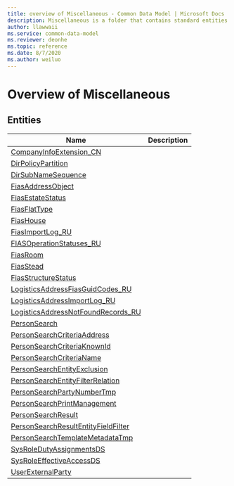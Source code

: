 ```yaml
---
title: overview of Miscellaneous - Common Data Model | Microsoft Docs
description: Miscellaneous is a folder that contains standard entities related to the Common Data Model.
author: llawwaii
ms.service: common-data-model
ms.reviewer: deonhe
ms.topic: reference
ms.date: 8/7/2020
ms.author: weiluo
---
```


# Overview of Miscellaneous


## Entities

|Name|Description|
|---|---|
|[CompanyInfoExtension_CN](CompanyInfoExtension_CN.md)||
|[DirPolicyPartition](DirPolicyPartition.md)||
|[DirSubNameSequence](DirSubNameSequence.md)||
|[FiasAddressObject](FiasAddressObject.md)||
|[FiasEstateStatus](FiasEstateStatus.md)||
|[FiasFlatType](FiasFlatType.md)||
|[FiasHouse](FiasHouse.md)||
|[FiasImportLog_RU](FiasImportLog_RU.md)||
|[FIASOperationStatuses_RU](FIASOperationStatuses_RU.md)||
|[FiasRoom](FiasRoom.md)||
|[FiasStead](FiasStead.md)||
|[FiasStructureStatus](FiasStructureStatus.md)||
|[LogisticsAddressFiasGuidCodes_RU](LogisticsAddressFiasGuidCodes_RU.md)||
|[LogisticsAddressImportLog_RU](LogisticsAddressImportLog_RU.md)||
|[LogisticsAddressNotFoundRecords_RU](LogisticsAddressNotFoundRecords_RU.md)||
|[PersonSearch](PersonSearch.md)||
|[PersonSearchCriteriaAddress](PersonSearchCriteriaAddress.md)||
|[PersonSearchCriteriaKnownId](PersonSearchCriteriaKnownId.md)||
|[PersonSearchCriteriaName](PersonSearchCriteriaName.md)||
|[PersonSearchEntityExclusion](PersonSearchEntityExclusion.md)||
|[PersonSearchEntityFilterRelation](PersonSearchEntityFilterRelation.md)||
|[PersonSearchPartyNumberTmp](PersonSearchPartyNumberTmp.md)||
|[PersonSearchPrintManagement](PersonSearchPrintManagement.md)||
|[PersonSearchResult](PersonSearchResult.md)||
|[PersonSearchResultEntityFieldFilter](PersonSearchResultEntityFieldFilter.md)||
|[PersonSearchTemplateMetadataTmp](PersonSearchTemplateMetadataTmp.md)||
|[SysRoleDutyAssignmentsDS](SysRoleDutyAssignmentsDS.md)||
|[SysRoleEffectiveAccessDS](SysRoleEffectiveAccessDS.md)||
|[UserExternalParty](UserExternalParty.md)||
